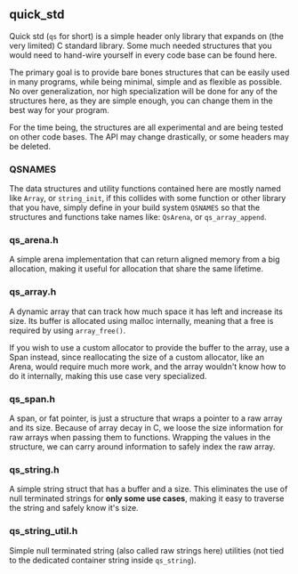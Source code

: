 ## quick_std
Quick std (`qs` for short) is a simple header only library that expands on (the very limited) C
standard library. Some much needed structures that you would need to hand-wire yourself in every
code base can be found here. 

The primary goal is to provide bare bones structures that can be easily used in many programs, 
while being minimal, simple and as flexible as possible. No over generalization, nor high 
specialization will be done for any of the structures here, as they are simple enough, you can 
change them in the best way for your program.

For the time being, the structures are all experimental and are being tested on other code bases.
The API may change drastically, or some headers may be deleted.

### QSNAMES
The data structures and utility functions contained here are mostly named like `Array`, or 
`string_init`, if this collides with some function or other library that you have, simply define in
your build system `QSNAMES` so that the structures and functions take names like: `QsArena`, or
`qs_array_append`.

### qs_arena.h
A simple arena implementation that can return aligned memory from a big allocation, making it 
useful for allocation that share the same lifetime.

### qs_array.h
A dynamic array that can track how much space it has left and increase its size. Its buffer is 
allocated using malloc internally, meaning that a free is required by using `array_free()`.

If you wish to use a custom allocator to provide the buffer to the array, use a Span instead, since 
reallocating the size of a custom allocator, like an Arena, would require much more work, and the
array wouldn't know how to do it internally, making this use case very specialized.

### qs_span.h
A span, or fat pointer, is just a structure that wraps a pointer to a raw array and its size.
Because of array decay in C, we loose the size information for raw arrays when passing them to
functions. Wrapping the values in the structure, we can carry around information to safely index 
the raw array.

### qs_string.h
A simple string struct that has a buffer and a size. This eliminates the use of null terminated
strings for **only some use cases**, making it easy to traverse the string and safely know it's 
size.

### qs_string_util.h
Simple null terminated string (also called raw strings here) utilities (not tied to the dedicated 
container string inside `qs_string`).
